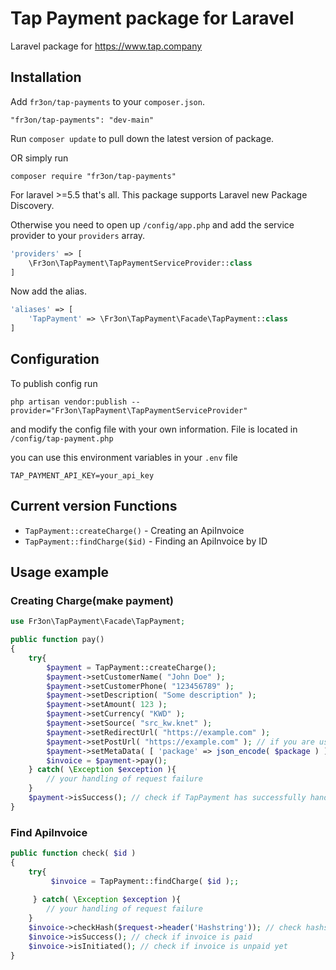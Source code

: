 # Tap Payment package for Laravel

Laravel package for https://www.tap.company

## Installation

Add `fr3on/tap-payments` to your `composer.json`.
```
"fr3on/tap-payments": "dev-main"
```

Run `composer update` to pull down the latest version of package.

OR simply run
```
composer require "fr3on/tap-payments"
```

For laravel >=5.5 that's all. This package supports Laravel new Package Discovery.

Otherwise you need to open up `/config/app.php` and add the service provider to your `providers` array.
```php
'providers' => [
	\Fr3on\TapPayment\TapPaymentServiceProvider::class
]
```

Now add the alias.
```php
'aliases' => [
	'TapPayment' => \Fr3on\TapPayment\Facade\TapPayment::class
]
```

## Configuration
To publish config run
```
php artisan vendor:publish --provider="Fr3on\TapPayment\TapPaymentServiceProvider"
```
and modify the config file with your own information. File is located in `/config/tap-payment.php`

you can use this environment variables in your `.env` file
```
TAP_PAYMENT_API_KEY=your_api_key
```

## Current version Functions

* `TapPayment::createCharge()` - Creating an ApiInvoice
* `TapPayment::findCharge($id)` - Finding an ApiInvoice by ID

## Usage example

### Creating Charge(make payment)
```php
use Fr3on\TapPayment\Facade\TapPayment;

public function pay()
{
	try{
		$payment = TapPayment::createCharge();
		$payment->setCustomerName( "John Doe" );
		$payment->setCustomerPhone( "123456789" );
		$payment->setDescription( "Some description" );
		$payment->setAmount( 123 );
		$payment->setCurrency( "KWD" );
		$payment->setSource( "src_kw.knet" );
		$payment->setRedirectUrl( "https://example.com" );
		$payment->setPostUrl( "https://example.com" ); // if you are using post request to handle payment updates
		$payment->setMetaData( [ 'package' => json_encode( $package ) ] ); // if you want to send metadata
		$invoice = $payment->pay();
	} catch( \Exception $exception ){
		// your handling of request failure
	}
    $payment->isSuccess(); // check if TapPayment has successfully handled request.
}
```
### Find ApiInvoice
```php
public function check( $id )
{
	try{
		 $invoice = TapPayment::findCharge( $id );;
		 
	 } catch( \Exception $exception ){
		// your handling of request failure
	} 
	$invoice->checkHash($request->header('Hashstring')); // check hashstring to make sure that request comes from Tap
	$invoice->isSuccess(); // check if invoice is paid
	$invoice->isInitiated(); // check if invoice is unpaid yet
}
```